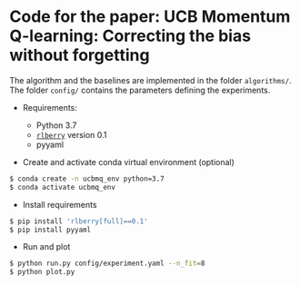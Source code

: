 # Code for the paper: UCB Momentum Q-learning: Correcting the bias without forgetting

The algorithm and the baselines are implemented in the folder `algorithms/`. The folder `config/` contains the parameters defining the experiments.

* Requirements:
    * Python 3.7
    * [`rlberry`](https://github.com/rlberry-py/rlberry) version 0.1
    * pyyaml

* Create and activate conda virtual environment (optional)

```bash
$ conda create -n ucbmq_env python=3.7
$ conda activate ucbmq_env
```

* Install requirements

```bash
$ pip install 'rlberry[full]==0.1'
$ pip install pyyaml
```

* Run and plot

```bash
$ python run.py config/experiment.yaml --n_fit=8
$ python plot.py
```

